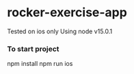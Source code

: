 # rocker-exercise-app

Tested on ios only
Using node v15.0.1

### To start project
npm install
npm run ios 
